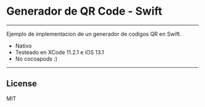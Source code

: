 # Generador de QR Code - Swift
---

Ejemplo de implementacion de un generador de codigos QR en Swift.
  - Nativo
  - Testeado en XCode 11.2.1 e iOS 13.1
  - No cocoapods :)
---
License
----
MIT



